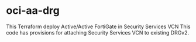 # oci-aa-drg

This Terraform deploy Active/Active FortiGate in Security Services VCN This code has provisions for attaching Security Services VCN to existing DRGv2.
